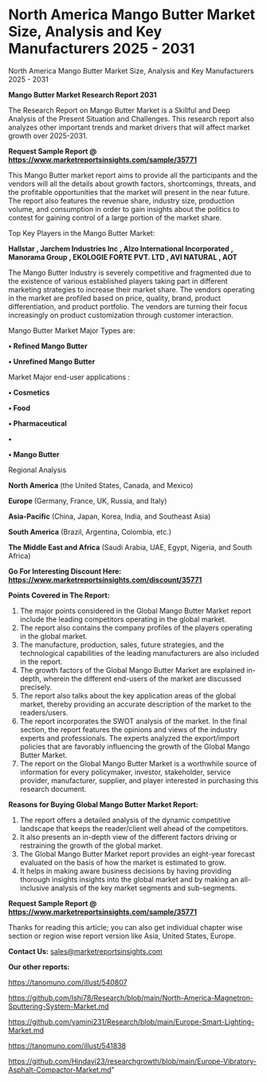# North America Mango Butter Market Size, Analysis and Key Manufacturers 2025 - 2031
North America Mango Butter Market Size, Analysis and Key Manufacturers 2025 - 2031

<strong>Mango Butter Market Research Report 2031</strong>

The Research Report on Mango Butter Market is a Skillful and Deep Analysis of the Present Situation and Challenges. This research report also analyzes other important trends and market drivers that will affect market growth over 2025-2031.

<strong>Request Sample Report @ <a href=https://www.marketreportsinsights.com/sample/35771>https://www.marketreportsinsights.com/sample/35771</a></strong>

This Mango Butter market report aims to provide all the participants and the vendors will all the details about growth factors, shortcomings, threats, and the profitable opportunities that the market will present in the near future. The report also features the revenue share, industry size, production volume, and consumption in order to gain insights about the politics to contest for gaining control of a large portion of the market share.

Top Key Players in the Mango Butter Market:

<strong>Hallstar , Jarchem Industries Inc , Alzo International Incorporated , Manorama Group , EKOLOGIE FORTE PVT. LTD , AVI NATURAL , AOT </strong>

The Mango Butter Industry is severely competitive and fragmented due to the existence of various established players taking part in different marketing strategies to increase their market share. The vendors operating in the market are profiled based on price, quality, brand, product differentiation, and product portfolio. The vendors are turning their focus increasingly on product customization through customer interaction.

Mango Butter Market Major Types are:

<strong>•  Refined Mango Butter 

•  Unrefined Mango Butter</strong>

Market Major end-user applications :

<strong>•  Cosmetics 

•  Food 

•  Pharmaceutical 

•  

•  Mango Butter</strong>

Regional Analysis

</u><strong><b>North America</b></strong> (the United States, Canada, and Mexico)

<strong><b>Europe </b></strong>(Germany, France, UK, Russia, and Italy)

<strong><b>Asia-Pacific</b></strong> (China, Japan, Korea, India, and Southeast Asia)

<strong><b>South America</b></strong> (Brazil, Argentina, Colombia, etc.)

<strong><b>The Middle East and Africa</b></strong> (Saudi Arabia, UAE, Egypt, Nigeria, and South Africa)

<strong>Go For Interesting Discount Here: <a href=https://www.marketreportsinsights.com/discount/35771>https://www.marketreportsinsights.com/discount/35771</a></strong>

<strong>Points Covered in The Report:</strong>
<ol>
  <li>The major points considered in the Global Mango Butter Market report include the leading competitors operating in the global market.</li>
  <li>The report also contains the company profiles of the players operating in the global market.</li>
  <li>The manufacture, production, sales, future strategies, and the technological capabilities of the leading manufacturers are also included in the report.</li>
  <li>The growth factors of the Global Mango Butter Market are explained in-depth, wherein the different end-users of the market are discussed precisely.</li>
  <li>The report also talks about the key application areas of the global market, thereby providing an accurate description of the market to the readers/users.</li>
  <li>The report incorporates the SWOT analysis of the market. In the final section, the report features the opinions and views of the industry experts and professionals. The experts analyzed the export/import policies that are favorably influencing the growth of the Global Mango Butter Market.</li>
  <li>The report on the Global Mango Butter Market is a worthwhile source of information for every policymaker, investor, stakeholder, service provider, manufacturer, supplier, and player interested in purchasing this research document.</li>
</ol>
<strong>Reasons for Buying Global Mango Butter Market Report:</strong>

<ol>
  <li>The report offers a detailed analysis of the dynamic competitive landscape that keeps the reader/client well ahead of the competitors.</li>
  <li>It also presents an in-depth view of the different factors driving or restraining the growth of the global market.</li>
  <li>The Global Mango Butter Market report provides an eight-year forecast evaluated on the basis of how the market is estimated to grow.</li>
  <li>It helps in making aware business decisions by having providing thorough insights insights into the global market and by making an all-inclusive analysis of the key market segments and sub-segments.</li>
</ol>
<strong>Request Sample Report @ <a href=https://www.marketreportsinsights.com/sample/35771>https://www.marketreportsinsights.com/sample/35771</a></strong>


Thanks for reading this article; you can also get individual chapter wise section or region wise report version like Asia, United States, Europe.

<strong>Contact Us:</strong>
sales@marketreportsinsights.com

<strong>Our other reports:</strong>

<a href=https://tanomuno.com/illust/540807>https://tanomuno.com/illust/540807</a>

<a href=https://github.com/Ishi78/Research/blob/main/North-America-Magnetron-Sputtering-System-Market.md>https://github.com/Ishi78/Research/blob/main/North-America-Magnetron-Sputtering-System-Market.md</a>

<a href=https://github.com/yamini231/Research/blob/main/Europe-Smart-Lighting-Market.md>https://github.com/yamini231/Research/blob/main/Europe-Smart-Lighting-Market.md</a>

<a href=https://tanomuno.com/illust/541838>https://tanomuno.com/illust/541838</a>

<a href=https://github.com/Hindavi23/researchgrowth/blob/main/Europe-Vibratory-Asphalt-Compactor-Market.md>https://github.com/Hindavi23/researchgrowth/blob/main/Europe-Vibratory-Asphalt-Compactor-Market.md</a>"
